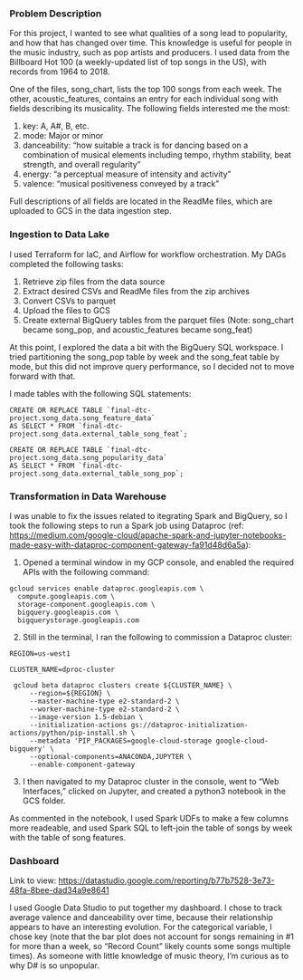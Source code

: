 ### Problem Description

For this project, I wanted to see what qualities of a song lead to popularity, and how that has changed over time. This knowledge is useful for people in the music industry, such as pop artists and producers. I used data from the Billboard Hot 100 (a weekly-updated list of top songs in the US), with records from 1964 to 2018.

One of the files, song_chart, lists the top 100 songs from each week. The other, acoustic_features, contains an entry for each individual song with fields describing its musicality. The following fields interested me the most:

1. key: A, A#, B, etc.
2. mode: Major or minor
3. danceability: “how suitable a track is for dancing based on a combination of musical elements including tempo, rhythm stability, beat strength, and overall regularity”
4. energy: “a perceptual measure of intensity and activity”
5. valence: “musical positiveness conveyed by a track”

Full descriptions of all fields are located in the ReadMe files, which are uploaded to GCS in the data ingestion step.


### Ingestion to Data Lake

I used Terraform for IaC, and Airflow for workflow orchestration. My DAGs completed the following tasks:

1. Retrieve zip files from the data source
2. Extract desired CSVs and ReadMe files from the zip archives 
3. Convert CSVs to parquet
4. Upload the files to GCS
5. Create external BigQuery tables from the parquet files (Note: song_chart became song_pop, and acoustic_features became song_feat)

At this point, I explored the data a bit with the BigQuery SQL workspace. I tried partitioning the song_pop table by week and the song_feat table by mode, but this did not improve query performance, so I decided not to move forward with that.

I made tables with the following SQL statements:

```
CREATE OR REPLACE TABLE `final-dtc-project.song_data.song_feature_data`
AS SELECT * FROM `final-dtc-project.song_data.external_table_song_feat`;

CREATE OR REPLACE TABLE `final-dtc-project.song_data.song_popularity_data`
AS SELECT * FROM `final-dtc-project.song_data.external_table_song_pop`;
```

### Transformation in Data Warehouse

I was unable to fix the issues related to itegrating Spark and BigQuery, so I took the following steps to run a Spark job using Dataproc (ref: https://medium.com/google-cloud/apache-spark-and-jupyter-notebooks-made-easy-with-dataproc-component-gateway-fa91d48d6a5a):

1. Opened a terminal window in my GCP console, and enabled the required APIs with the following command:

```
gcloud services enable dataproc.googleapis.com \
  compute.googleapis.com \
  storage-component.googleapis.com \
  bigquery.googleapis.com \
  bigquerystorage.googleapis.com
```

2. Still in the terminal, I ran the following to commission a Dataproc cluster:

```
REGION=us-west1
```
```
CLUSTER_NAME=dproc-cluster
```
```
 gcloud beta dataproc clusters create ${CLUSTER_NAME} \
     --region=${REGION} \
     --master-machine-type e2-standard-2 \
     --worker-machine-type e2-standard-2 \
     --image-version 1.5-debian \
     --initialization-actions gs://dataproc-initialization-actions/python/pip-install.sh \
     --metadata 'PIP_PACKAGES=google-cloud-storage google-cloud-bigquery' \
     --optional-components=ANACONDA,JUPYTER \
     --enable-component-gateway
```

3. I then navigated to my Dataproc cluster in the console, went to “Web Interfaces,” clicked on Jupyter, and created a python3 notebook in the GCS folder.

As commented in the notebook, I used Spark UDFs to make a few columns more readeable, and used Spark SQL to left-join the table of songs by week with the table of song features.


### Dashboard

Link to view:
https://datastudio.google.com/reporting/b77b7528-3e73-48fa-8bee-dad34a9e8641

I used Google Data Studio to put together my dashboard. I chose to track average valence and danceability over time, because their relationship appears to have an interesting evolution. For the categorical variable, I chose key (note that the bar plot does not account for songs remaining in #1 for more than a week, so “Record Count” likely counts some songs multiple times). As someone with little knowledge of music theory, I’m curious as to why D# is so unpopular.






